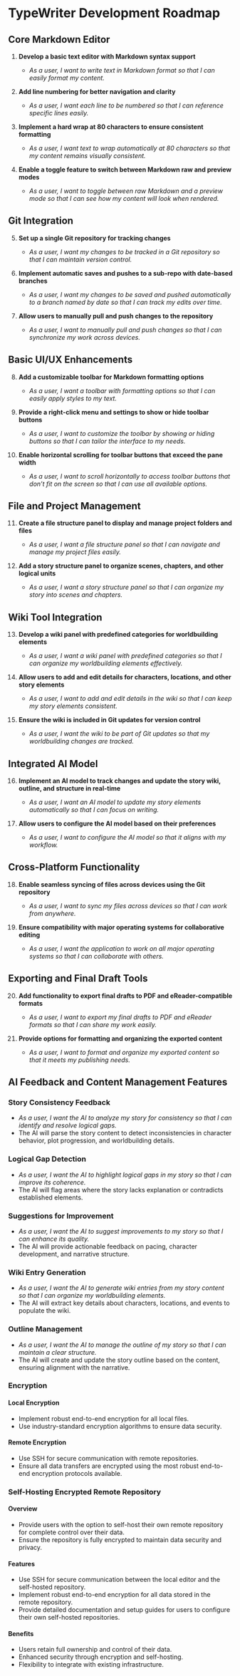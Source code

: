 # TypeWriter Development Roadmap

## Core Markdown Editor

1. **Develop a basic text editor with Markdown syntax support**
   - *As a user, I want to write text in Markdown format so that I can easily format my content.*

2. **Add line numbering for better navigation and clarity**
   - *As a user, I want each line to be numbered so that I can reference specific lines easily.*

3. **Implement a hard wrap at 80 characters to ensure consistent formatting**
   - *As a user, I want text to wrap automatically at 80 characters so that my content remains visually consistent.*

4. **Enable a toggle feature to switch between Markdown raw and preview modes**
   - *As a user, I want to toggle between raw Markdown and a preview mode so that I can see how my content will look when rendered.*

## Git Integration

5. **Set up a single Git repository for tracking changes**
   - *As a user, I want my changes to be tracked in a Git repository so that I can maintain version control.*

6. **Implement automatic saves and pushes to a sub-repo with date-based branches**
   - *As a user, I want my changes to be saved and pushed automatically to a branch named by date so that I can track my edits over time.*

7. **Allow users to manually pull and push changes to the repository**
   - *As a user, I want to manually pull and push changes so that I can synchronize my work across devices.*

## Basic UI/UX Enhancements

8. **Add a customizable toolbar for Markdown formatting options**
   - *As a user, I want a toolbar with formatting options so that I can easily apply styles to my text.*

9. **Provide a right-click menu and settings to show or hide toolbar buttons**
   - *As a user, I want to customize the toolbar by showing or hiding buttons so that I can tailor the interface to my needs.*

10. **Enable horizontal scrolling for toolbar buttons that exceed the pane width**
    - *As a user, I want to scroll horizontally to access toolbar buttons that don’t fit on the screen so that I can use all available options.*

## File and Project Management

11. **Create a file structure panel to display and manage project folders and files**
    - *As a user, I want a file structure panel so that I can navigate and manage my project files easily.*

12. **Add a story structure panel to organize scenes, chapters, and other logical units**
    - *As a user, I want a story structure panel so that I can organize my story into scenes and chapters.*

## Wiki Tool Integration

13. **Develop a wiki panel with predefined categories for worldbuilding elements**
    - *As a user, I want a wiki panel with predefined categories so that I can organize my worldbuilding elements effectively.*

14. **Allow users to add and edit details for characters, locations, and other story elements**
    - *As a user, I want to add and edit details in the wiki so that I can keep my story elements consistent.*

15. **Ensure the wiki is included in Git updates for version control**
    - *As a user, I want the wiki to be part of Git updates so that my worldbuilding changes are tracked.*

## Integrated AI Model

16. **Implement an AI model to track changes and update the story wiki, outline, and structure in real-time**
    - *As a user, I want an AI model to update my story elements automatically so that I can focus on writing.*

17. **Allow users to configure the AI model based on their preferences**
    - *As a user, I want to configure the AI model so that it aligns with my workflow.*

## Cross-Platform Functionality

18. **Enable seamless syncing of files across devices using the Git repository**
    - *As a user, I want to sync my files across devices so that I can work from anywhere.*

19. **Ensure compatibility with major operating systems for collaborative editing**
    - *As a user, I want the application to work on all major operating systems so that I can collaborate with others.*

## Exporting and Final Draft Tools

20. **Add functionality to export final drafts to PDF and eReader-compatible formats**
    - *As a user, I want to export my final drafts to PDF and eReader formats so that I can share my work easily.*

21. **Provide options for formatting and organizing the exported content**
    - *As a user, I want to format and organize my exported content so that it meets my publishing needs.*

## AI Feedback and Content Management Features

### Story Consistency Feedback
- *As a user, I want the AI to analyze my story for consistency so that I can identify and resolve logical gaps.*
- The AI will parse the story content to detect inconsistencies in character behavior, plot progression, and worldbuilding details.

### Logical Gap Detection
- *As a user, I want the AI to highlight logical gaps in my story so that I can improve its coherence.*
- The AI will flag areas where the story lacks explanation or contradicts established elements.

### Suggestions for Improvement
- *As a user, I want the AI to suggest improvements to my story so that I can enhance its quality.*
- The AI will provide actionable feedback on pacing, character development, and narrative structure.

### Wiki Entry Generation
- *As a user, I want the AI to generate wiki entries from my story content so that I can organize my worldbuilding elements.*
- The AI will extract key details about characters, locations, and events to populate the wiki.

### Outline Management
- *As a user, I want the AI to manage the outline of my story so that I can maintain a clear structure.*
- The AI will create and update the story outline based on the content, ensuring alignment with the narrative.

### Encryption

#### Local Encryption
- Implement robust end-to-end encryption for all local files.
- Use industry-standard encryption algorithms to ensure data security.

#### Remote Encryption
- Use SSH for secure communication with remote repositories.
- Ensure all data transfers are encrypted using the most robust end-to-end encryption protocols available.

### Self-Hosting Encrypted Remote Repository

#### Overview
- Provide users with the option to self-host their own remote repository for complete control over their data.
- Ensure the repository is fully encrypted to maintain data security and privacy.

#### Features
- Use SSH for secure communication between the local editor and the self-hosted repository.
- Implement robust end-to-end encryption for all data stored in the remote repository.
- Provide detailed documentation and setup guides for users to configure their own self-hosted repositories.

#### Benefits
- Users retain full ownership and control of their data.
- Enhanced security through encryption and self-hosting.
- Flexibility to integrate with existing infrastructure.